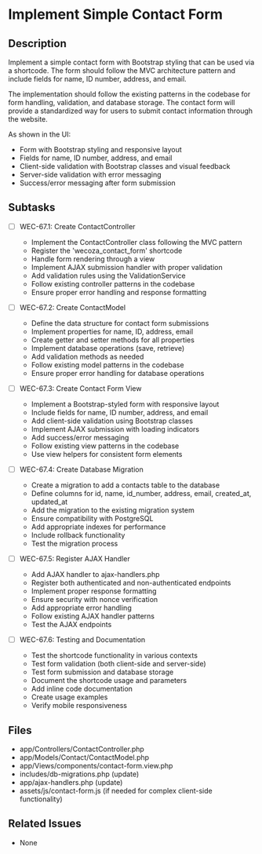 # Implement Simple Contact Form

## Description
Implement a simple contact form with Bootstrap styling that can be used via a shortcode. The form should follow the MVC architecture pattern and include fields for name, ID number, address, and email.

The implementation should follow the existing patterns in the codebase for form handling, validation, and database storage. The contact form will provide a standardized way for users to submit contact information through the website.

As shown in the UI:
- Form with Bootstrap styling and responsive layout
- Fields for name, ID number, address, and email
- Client-side validation with Bootstrap classes and visual feedback
- Server-side validation with error messaging
- Success/error messaging after form submission

## Subtasks
- [ ] WEC-67.1: Create ContactController
  - Implement the ContactController class following the MVC pattern
  - Register the 'wecoza_contact_form' shortcode
  - Handle form rendering through a view
  - Implement AJAX submission handler with proper validation
  - Add validation rules using the ValidationService
  - Follow existing controller patterns in the codebase
  - Ensure proper error handling and response formatting

- [ ] WEC-67.2: Create ContactModel
  - Define the data structure for contact form submissions
  - Implement properties for name, ID, address, email
  - Create getter and setter methods for all properties
  - Implement database operations (save, retrieve)
  - Add validation methods as needed
  - Follow existing model patterns in the codebase
  - Ensure proper error handling for database operations

- [ ] WEC-67.3: Create Contact Form View
  - Implement a Bootstrap-styled form with responsive layout
  - Include fields for name, ID number, address, and email
  - Add client-side validation using Bootstrap classes
  - Implement AJAX submission with loading indicators
  - Add success/error messaging
  - Follow existing view patterns in the codebase
  - Use view helpers for consistent form elements

- [ ] WEC-67.4: Create Database Migration
  - Create a migration to add a contacts table to the database
  - Define columns for id, name, id_number, address, email, created_at, updated_at
  - Add the migration to the existing migration system
  - Ensure compatibility with PostgreSQL
  - Add appropriate indexes for performance
  - Include rollback functionality
  - Test the migration process

- [ ] WEC-67.5: Register AJAX Handler
  - Add AJAX handler to ajax-handlers.php
  - Register both authenticated and non-authenticated endpoints
  - Implement proper response formatting
  - Ensure security with nonce verification
  - Add appropriate error handling
  - Follow existing AJAX handler patterns
  - Test the AJAX endpoints

- [ ] WEC-67.6: Testing and Documentation
  - Test the shortcode functionality in various contexts
  - Test form validation (both client-side and server-side)
  - Test form submission and database storage
  - Document the shortcode usage and parameters
  - Add inline code documentation
  - Create usage examples
  - Verify mobile responsiveness

## Files
- app/Controllers/ContactController.php
- app/Models/Contact/ContactModel.php
- app/Views/components/contact-form.view.php
- includes/db-migrations.php (update)
- app/ajax-handlers.php (update)
- assets/js/contact-form.js (if needed for complex client-side functionality)

## Related Issues
- None
